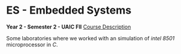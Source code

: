 # ES - Embedded Systems

**Year 2 - Semester 2 - UAIC FII**
<a href="https://edu.info.uaic.ro/sisteme-embedded/lab/ES.pdf">Course Description</a>

Some laboratories where we worked with an simulation of *intel 8501* microprocessor in *C*.






